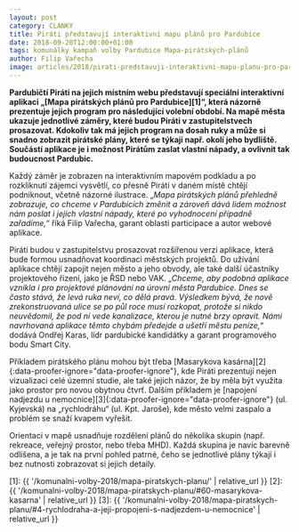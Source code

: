 ```yaml
---
layout: post
category: CLANKY
title: Piráti představují interaktivní mapu plánů pro Pardubice
date: 2018-09-20T12:00:00+01:00
tags: komunálky kampaň volby Pardubice Mapa-pirátských-plánů
author: Filip Vařecha
image: articles/2018/pirati-predstavuji-interaktivni-mapu-planu-pro-pardubice.jpg
---
```


**Pardubičtí Piráti na jejich místním webu představují speciální interaktivní
aplikaci „[Mapa pirátských plánů pro Pardubice][1]“, která názorně prezentuje jejich
program pro následující volební období. Na mapě města ukazuje jednotlivé záměry,
které budou Piráti v zastupitelstvech prosazovat. Kdokoliv tak má jejich program
na dosah ruky a může si snadno zobrazit pirátské plány, které se týkají např.
okolí jeho bydliště. Součástí aplikace je i možnost Pirátům zaslat vlastní
nápady, a ovlivnit tak budoucnost Pardubic.**

Každý záměr je zobrazen na interaktivním mapovém podkladu a po rozkliknutí
zájemci vysvětlí, co přesně Piráti v daném místě chtějí podniknout, včetně
názorné ilustrace. „*Mapa pirátských plánů přehledně zobrazuje, co chceme v
Pardubicích změnit a zároveň dává lidem možnost nám poslat i jejich vlastní
nápady, které po vyhodnocení případně zařadíme,*“ říká Filip Vařecha, garant
oblasti participace a autor webové aplikace.

Piráti budou v zastupitelstvu prosazovat rozšířenou verzi aplikace, která bude
formou usnadňovat koordinaci městských projektů. Do užívání aplikace chtějí
zapojit nejen město a jeho obvody, ale také další účastníky projektového řízení,
jako je ŘSD nebo VAK. „*Chceme, aby podobná aplikace vznikla i pro projektové
plánování na úrovni města Pardubice. Dnes se často stává, že levá ruka neví, co
dělá pravá. Výsledkem bývá, že nově zrekonstruovaná ulice se po půl roce musí
rozkopat, protože si nikdo neuvědomil, že pod ní vede kanalizace, kterou je
nutné brzy opravit. Námi navrhovaná aplikace těmto chybám předejde a ušetří
městu peníze,*“ dodává Ondřej Karas, lídr pardubické kandidátky a garant
programového bodu Smart City.

Příkladem pirátského plánu mohou být třeba [Masarykova kasárna][2]{:data-proofer-ignore="data-proofer-ignore"}, kde Piráti prezentují nejen
vizualizaci celé územní studie, ale také jejich názor, že by měla být využita
jako prostor pro novou obytnou čtvrť. Dalším příkladem je [napojení nadjezdu u
nemocnice][3]{:data-proofer-ignore="data-proofer-ignore"} (ul. Kyjevská) na
„rychlodráhu“ (ul. Kpt. Jaroše), kde město velmi zaspalo a problém se snaží
kvapem vyřešit.

Orientaci v mapě usnadňuje rozdělení plánů do několika skupin (např. rekreace,
veřejný prostor, nebo třeba MHD). Každá skupina je navíc barevně odlišena, a je
tak na první pohled patrné, čeho se jednotlivé plány týkají i bez nutnosti
zobrazovat si jejich detaily.

[1]: {{ '/komunalni-volby-2018/mapa-piratskych-planu/' | relative_url }}
[2]: {{ '/komunalni-volby-2018/mapa-piratskych-planu/#60-masarykova-kasarna' | relative_url }}
[3]: {{ '/komunalni-volby-2018/mapa-piratskych-planu/#4-rychlodraha-a-jeji-propojeni-s-nadjezdem-u-nemocnice' | relative_url }}
